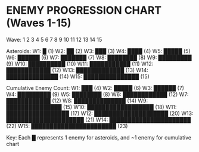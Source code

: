 ENEMY PROGRESSION CHART (Waves 1-15)
====================================
Wave: 1  2  3  4  5  6  7  8  9 10 11 12 13 14 15

Asteroids:
  W1: █ (1)
  W2: ██ (2)
  W3: ███ (3)
  W4: ████ (4)
  W5: █████ (5)
  W6: ██████ (6)
  W7: ███████ (7)
  W8: ████████ (8)
  W9: █████████ (9)
  W10: ██████████ (10)
  W11: ███████████ (11)
  W12: ████████████ (12)
  W13: █████████████ (13)
  W14: ██████████████ (14)
  W15: ███████████████ (15)

Cumulative Enemy Count:
  W1: ███ (4)
  W2: █████ (6)
  W3: ██████ (7)
  W4: █████████ (9)
  W5: ████████ (8)
  W6: ████████████ (12)
  W7: ████████████ (12)
  W8: ██████████████ (14)
  W9: ███████████████ (15)
  W10: ██████████████████ (18)
  W11: █████████████████ (17)
  W12: ████████████████████ (20)
  W13: █████████████████████ (21)
  W14: ██████████████████████ (22)
  W15: ███████████████████████ (23)

Key: Each █ represents 1 enemy for asteroids, and ~1 enemy for cumulative chart
